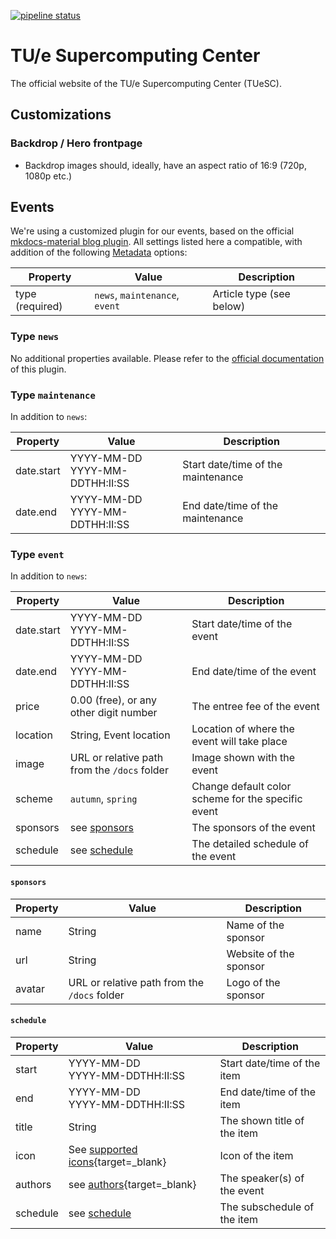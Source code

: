 [![pipeline status](https://gitlab.tue.nl/hpclab/website/badges/main/pipeline.svg)](https://gitlab.tue.nl/hpclab/website/-/commits/main)

# TU/e Supercomputing Center

The official website of the TU/e Supercomputing Center (TUeSC).

## Customizations

### Backdrop / Hero frontpage

- Backdrop images should, ideally, have an aspect ratio of 16:9 (720p, 1080p etc.)

## Events

We're using a customized plugin for our events, based on the
official [mkdocs-material blog plugin](https://squidfunk.github.io/mkdocs-material/plugins/blog/). All settings listed
here a compatible, with addition of the
following [Metadata](https://squidfunk.github.io/mkdocs-material/plugins/blog/#metadata) options:

| Property        | Value                          | Description              |
|-----------------|--------------------------------|--------------------------|
| type (required) | `news`, `maintenance`, `event` | Article type (see below) | 

### Type `news`

No additional properties available. Please refer to
the [official documentation](https://squidfunk.github.io/mkdocs-material/plugins/blog/) of this plugin.

### Type `maintenance`

In addition to `news`:

| Property   | Value                              | Description                        |
|------------|------------------------------------|------------------------------------|
| date.start | YYYY-MM-DD<br/>YYYY-MM-DDTHH:II:SS | Start date/time of the maintenance | 
| date.end   | YYYY-MM-DD<br/>YYYY-MM-DDTHH:II:SS | End date/time of the maintenance   | 

### Type `event`

In addition to `news`:

| Property   | Value                                        | Description                                        |
|------------|----------------------------------------------|----------------------------------------------------|
| date.start | YYYY-MM-DD<br/>YYYY-MM-DDTHH:II:SS           | Start date/time of the event                       | 
| date.end   | YYYY-MM-DD<br/>YYYY-MM-DDTHH:II:SS           | End date/time of the event                         | 
| price      | 0.00 (free), or any other digit number       | The entree fee of the event                        |
| location   | String, Event location                       | Location of where the event will take place        |
| image      | URL or relative path from the `/docs` folder | Image shown with the event                         |
| scheme     | `autumn`, `spring`                           | Change default color scheme for the specific event |
| sponsors   | see [sponsors](#sponsors)                    | The sponsors of the event                          |
| schedule   | see [schedule](#schedule)                    | The detailed schedule of the event                 |

#### `sponsors`

| Property | Value                                        | Description            |
|----------|----------------------------------------------|------------------------|
| name     | String                                       | Name of the sponsor    |
| url      | String                                       | Website of the sponsor |
| avatar   | URL or relative path from the `/docs` folder | Logo of the sponsor    |

#### `schedule`

| Property | Value                                                                                                     | Description                 |
|----------|-----------------------------------------------------------------------------------------------------------|-----------------------------|
| start    | YYYY-MM-DD<br/>YYYY-MM-DDTHH:II:SS                                                                        | Start date/time of the item | 
| end      | YYYY-MM-DD<br/>YYYY-MM-DDTHH:II:SS                                                                        | End date/time of the item   |
| title    | String                                                                                                    | The shown title of the item |
| icon     | See [supported icons](https://squidfunk.github.io/mkdocs-material/reference/icons-emojis/){target=_blank} | Icon of the item            |
| authors  | see [authors](https://squidfunk.github.io/mkdocs-material/plugins/blog/#meta.authors){target=_blank}      | The speaker(s) of the event |
| schedule | see [schedule](#schedule)                                                                                 | The subschedule of the item |

